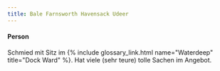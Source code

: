 ```yaml
---
title: Bale Farnsworth Havensack Udeer
---
```

#### Person

Schmied mit Sitz im {% include glossary_link.html name="Waterdeep" title="Dock Ward" %}. Hat viele (sehr teure) tolle Sachen im Angebot.
